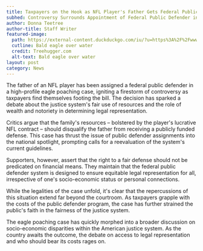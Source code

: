 ```yaml
---
title: Taxpayers on the Hook as NFL Player's Father Gets Federal Public Defender
subhed: Controversy Surrounds Appointment of Federal Public Defender in High-Profile Eagle Poaching Case
author: Donna Teetree
author-title: Staff Writer
featured-image: 
  path: https://external-content.duckduckgo.com/iu/?u=https%3A%2F%2Fwww.treehugger.com%2Fthmb%2F2YnUabDTlIq_O-v1lma84_e8Gu4%3D%2F3973x2384%2Ffilters%3Afill(auto%2C1)%2Fbald-eagle-flying-117146366-f0a7d09f96ac460eb86e241c40b8c54c.jpg&f=1&nofb=1&ipt=d3802f72806cef84f93c3f76417ee8cb57ad48be87daf6ac2f26b2ee23999b94&ipo=images
  cutline: Bald eagle over water
  credit: Treehugger.com
  alt-text: Bald eagle over water
layout: post
category: News
---
```


The father of an NFL player has been assigned a federal public defender in a high-profile eagle poaching case, igniting a firestorm of controversy as taxpayers find themselves footing the bill. The decision has sparked a debate about the justice system's fair use of resources and the role of wealth and notoriety in determining legal representation.

Critics argue that the family's resources – bolstered by the player's lucrative NFL contract – should disqualify the father from receiving a publicly funded defense. This case has thrust the issue of public defender assignments into the national spotlight, prompting calls for a reevaluation of the system's current guidelines.

Supporters, however, assert that the right to a fair defense should not be predicated on financial means. They maintain that the federal public defender system is designed to ensure equitable legal representation for all, irrespective of one's socio-economic status or personal connections.

While the legalities of the case unfold, it's clear that the repercussions of this situation extend far beyond the courtroom. As taxpayers grapple with the costs of the public defender program, the case has further strained the public's faith in the fairness of the justice system.

The eagle poaching case has quickly morphed into a broader discussion on socio-economic disparities within the American justice system. As the country awaits the outcome, the debate on access to legal representation and who should bear its costs rages on.

